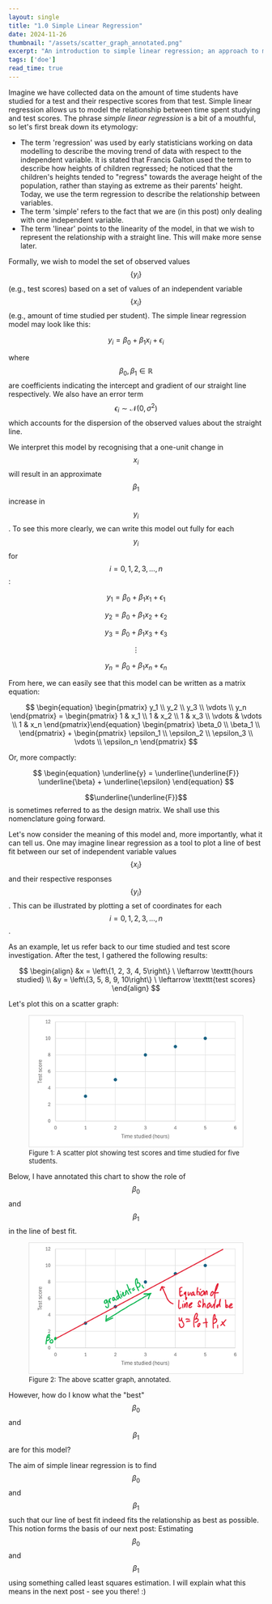 ```yaml
---
layout: single
title: "1.0 Simple Linear Regression"
date: 2024-11-26
thumbnail: "/assets/scatter_graph_annotated.png"
excerpt: "An introduction to simple linear regression; an approach to model a relationship between values of an independent variable and values of a dependent variable."
tags: ['doe']
read_time: true
---
```

<script src="https://polyfill.io/v3/polyfill.min.js?features=es6"></script>
<script id="MathJax-script" async src="https://cdn.jsdelivr.net/npm/mathjax@3/es5/tex-mml-chtml.js"></script>
<script type="text/javascript" async
  src="https://cdnjs.cloudflare.com/ajax/libs/mathjax/2.7.7/MathJax.js?config=TeX-MML-AM_CHTML">
</script>

Imagine we have collected data on the amount of time students have studied for a test and their respective scores from that test. Simple linear regression allows us to model the relationship between time spent studying and test scores. The phrase *simple linear regression* is a bit of a mouthful, so let's first break down its etymology: 

- The term 'regression' was used by early statisticians working on data modelling to describe the moving trend of data with respect to the independent variable. It is stated that Francis Galton used the term to describe how heights of children regressed; he noticed that the children's heights tended to "regress" towards the average height of the population, rather than staying as extreme as their parents' height. Today, we use the term regression to describe the relationship between variables.
- The term 'simple' refers to the fact that we are (in this post) only dealing with one independent variable.
- The term 'linear' points to the linearity of the model, in that we wish to represent the relationship with a straight line. This will make more sense later.

Formally, we wish to model the set of observed values $$\left\{y_i\right\}$$ (e.g., test scores) based on a set of values of an independent variable $$\left\{x_i\right\}$$ (e.g., amount of time studied per student). The simple linear regression model may look like this:

$$
\begin{equation}
y_i = \beta_0 + \beta_1 x_i + \epsilon_i
\end{equation}
$$

where $$\beta_0, \beta_1 \in \mathbb{R}$$ are coefficients indicating the intercept and gradient of our straight line respectively. We also have an error term $$\epsilon_i \sim \mathcal{N}(0, \sigma^2)$$ which accounts for the dispersion of the observed values about the straight line.

We interpret this model by recognising that a one-unit change in $$x_i$$ will result in an approximate $$\beta_1$$ increase in $$y_i$$. To see this more clearly, we can write this model out fully for each $$y_i$$ for $$i = 0, 1, 2, 3, \ldots, n$$:

$$
\begin{equation}
y_1 = \beta_0 + \beta_1 x_1 + \epsilon_1
\end{equation}
$$

$$
\begin{equation}
y_2 = \beta_0 + \beta_1 x_2 + \epsilon_2
\end{equation}
$$

$$
\begin{equation}
y_3 = \beta_0 + \beta_1 x_3 + \epsilon_3
\end{equation}
$$

$$
\begin{equation}
\vdots
\end{equation}
$$

$$
\begin{equation}
y_n = \beta_0 + \beta_1 x_n + \epsilon_n
\end{equation}
$$

From here, we can easily see that this model can be written as a matrix equation:

$$
\begin{equation}
\begin{pmatrix}
y_1 \\
y_2 \\
y_3 \\
\vdots \\
y_n
\end{pmatrix} = \begin{pmatrix}
1 & x_1 \\
1 & x_2 \\
1 & x_3 \\
\vdots & \vdots \\
1 & x_n
\end{pmatrix}\end{equation} \begin{pmatrix}
\beta_0 \\
\beta_1 \\
\end{pmatrix}
+
\begin{pmatrix}
\epsilon_1 \\
\epsilon_2 \\
\epsilon_3 \\
\vdots \\
\epsilon_n
\end{pmatrix}
$$

Or, more compactly:

$$
\begin{equation}
\underline{y} = \underline{\underline{F}} \underline{\beta} + \underline{\epsilon}
\end{equation}
$$

$$\underline{\underline{F}}$$ is sometimes referred to as the design matrix. We shall use this nomenclature going forward.

Let's now consider the meaning of this model and, more importantly, what it can tell us. One may imagine linear regression as a tool to plot a line of best fit between our set of independent variable values $$\left\{x_i\right\}$$ and their respective responses $$\left\{y_i\right\}$$. This can be illustrated by plotting a set of coordinates for each $$i = 0, 1, 2, 3, \ldots, n$$.

As an example, let us refer back to our time studied and test score investigation. After the test, I gathered the following results:

$$
\begin{align}
&x = \left\{1, 2, 3, 4, 5\right\} \ \leftarrow \texttt{hours studied} \\
&y = \left\{3, 5, 8, 9, 10\right\} \ \leftarrow \texttt{test scores}
\end{align}
$$

Let's plot this on a scatter graph:

<figure>
  <img src="/assets/scatter_graph.png" alt="A scatter plot showing test scores and time studied for five students." title="A scatter plot showing test scores and time studied for five students." style="width=50%;">
  <figcaption style="font-size: small;">Figure 1: A scatter plot showing test scores and time studied for five students. </figcaption>
</figure>

Below, I have annotated this chart to show the role of $$\beta_0$$ and $$\beta_1$$ in the line of best fit.

<figure>
  <img src="/assets/scatter_graph_annotated.png" alt="The above scatter graph, annotated." title="The above scatter graph, annotated." style="width=50%;">
  <figcaption style="font-size: small;">Figure 2: The above scatter graph, annotated. </figcaption>
</figure>

However, how do I know what the "best" $$\beta_0$$ and $$\beta_1$$ are for this model?

The aim of simple linear regression is to find $$\beta_0$$ and $$\beta_1$$ such that our line of best fit indeed fits the relationship as best as possible. This notion forms the basis of our next post: Estimating $$\beta_0$$ and $$\beta_1$$ using something called least squares estimation. I will explain what this means in the next post - see you there! :)
